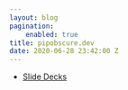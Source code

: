 ```yaml
---
layout: blog
pagination: 
    enabled: true
title: pipobscure.dev
date: 2020-06-28 23:42:00 Z
---
```


 * [Slide Decks](/slides)
